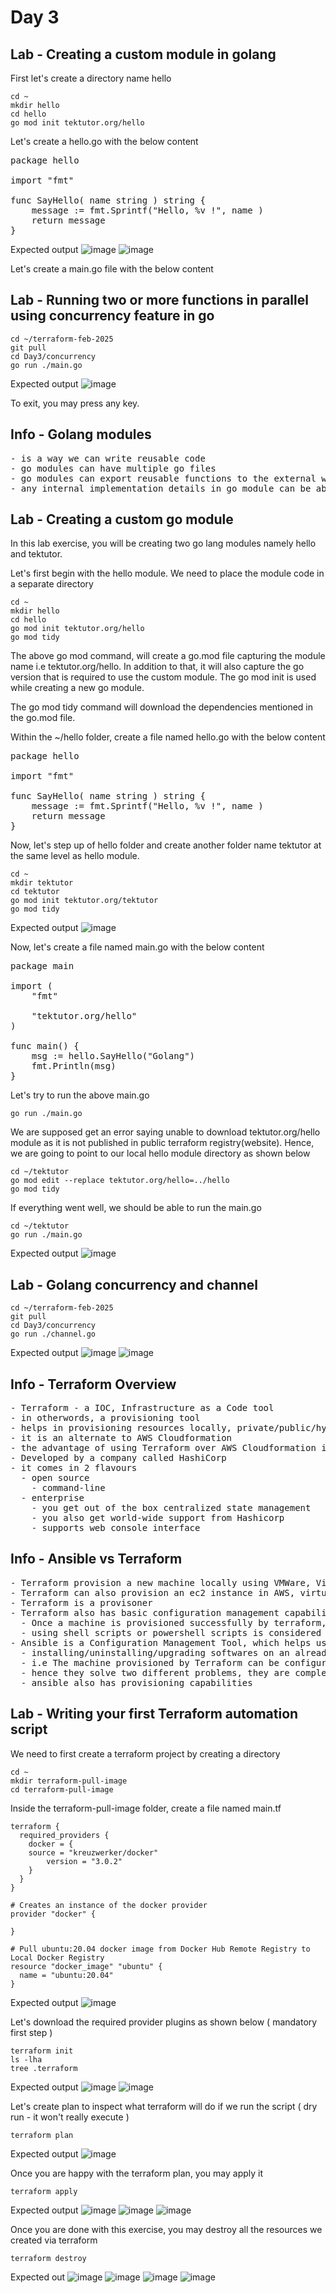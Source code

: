 # Day 3

## Lab - Creating a custom module in golang

First let's create a directory name hello
```
cd ~
mkdir hello
cd hello
go mod init tektutor.org/hello
```
Let's create a hello.go with the below content
<pre>
package hello

import "fmt"

func SayHello( name string ) string {
	message := fmt.Sprintf("Hello, %v !", name ) 
	return message
}
</pre>  

Expected output
![image](https://github.com/user-attachments/assets/7f56365c-e5af-45bb-b719-4c9247b472ff)
![image](https://github.com/user-attachments/assets/75e3fc7d-d153-43d4-a486-19049fa740c9)

Let's create a main.go file with the below content

## Lab - Running two or more functions in parallel using concurrency feature in go
```
cd ~/terraform-feb-2025
git pull
cd Day3/concurrency
go run ./main.go
```

Expected output
![image](https://github.com/user-attachments/assets/13516d7c-2cc1-4900-9183-1bf7c782eb3b)

To exit, you may press any key.

## Info - Golang modules
<pre>
- is a way we can write reusable code
- go modules can have multiple go files
- go modules can export reusable functions to the external world by ensure the function name first letter begins with Upper case
- any internal implementation details in go module can be abstracted by naming those functions with _ or by starting the function name with a lowercase character
</pre>

## Lab - Creating a custom go module

In this lab exercise, you will be creating two go lang modules namely hello and tektutor.

Let's first begin with the hello module. We need to place the module code in a separate directory
```
cd ~
mkdir hello
cd hello
go mod init tektutor.org/hello
go mod tidy
```
The above go mod command, will create a go.mod file capturing the module name i.e tektutor.org/hello.  In addition to that, it will also capture the go version that is required to use the custom module.  The go mod init is used while creating a new go module.

The go mod tidy command will download the dependencies mentioned in the go.mod file.

Within the ~/hello folder, create a file named hello.go with the below content
<pre>
package hello

import "fmt"

func SayHello( name string ) string {
	message := fmt.Sprintf("Hello, %v !", name ) 
	return message
}	
</pre>

Now, let's step up of hello folder and create another folder name tektutor at the same level as hello module.
```
cd ~
mkdir tektutor
cd tektutor
go mod init tektutor.org/tektutor
go mod tidy
```
Expected output
![image](https://github.com/user-attachments/assets/a222ca36-4c34-4060-9918-616b8a6a55bc)


Now, let's create a file named main.go with the below content
<pre>
package main 

import (
	"fmt"

	"tektutor.org/hello"
)

func main() {
	msg := hello.SayHello("Golang")
	fmt.Println(msg)
}	
</pre>

Let's try to run the above main.go
```
go run ./main.go
```
We are supposed get an error saying unable to download tektutor.org/hello module as it is not published in public terraform registry(website). Hence, we are going to point to our local hello module directory as shown below
```
cd ~/tektutor
go mod edit --replace tektutor.org/hello=../hello
go mod tidy
```

If everything went well, we should be able to run the main.go
```
cd ~/tektutor
go run ./main.go
```

Expected output
![image](https://github.com/user-attachments/assets/6cb4c9b1-7076-46ea-a2b8-1c6ab1b5e374)

## Lab - Golang concurrency and channel
```
cd ~/terraform-feb-2025
git pull
cd Day3/concurrency
go run ./channel.go
```

Expected output
![image](https://github.com/user-attachments/assets/6b10971d-d58b-4020-8766-358c2e403689)
![image](https://github.com/user-attachments/assets/f251a243-e445-40a4-962e-56ab8be8c369)

## Info - Terraform Overview
<pre>
- Terraform - a IOC, Infrastructure as a Code tool
- in otherwords, a provisioning tool
- helps in provisioning resources locally, private/public/hybrid cloud
- it is an alternate to AWS Cloudformation
- the advantage of using Terraform over AWS Cloudformation is, Terraform is cloud newtral(supports all public/private/hybrid cloud and locally too ), while Cloudformation supports only AWS
- Developed by a company called HashiCorp
- it comes in 2 flavours
  - open source
    - command-line
  - enterprise 
    - you get out of the box centralized state management
    - you also get world-wide support from Hashicorp 
    - supports web console interface
</pre>

## Info - Ansible vs Terraform
<pre>
- Terraform provision a new machine locally using VMWare, VirtualBox, Hyper-V, docker
- Terraform can also provision an ec2 instance in AWS, virtual machine in Azure, GCP, Digital Ocean, etc.,
- Terraform is a provisoner
- Terraform also has basic configuration management capabilities
  - Once a machine is provisioned successfully by terraform, terraform can invoke some shell scripts, power shells to further configure it
  - using shell scripts or powershell scripts is considered an imperative approach, not a declarative approach
- Ansible is a Configuration Management Tool, which helps us in
  - installing/uninstalling/upgrading softwares on an already provisioned machine
  - i.e The machine provisioned by Terraform can be configured further by Ansible
  - hence they solve two different problems, they are complementing tools not competing tools
  - ansible also has provisioning capabilities 	
</pre>


## Lab - Writing your first Terraform automation script

We need to first create a terraform project by creating a directory
```
cd ~
mkdir terraform-pull-image
cd terraform-pull-image
```

Inside the terraform-pull-image folder, create a file named main.tf
```
terraform {
  required_providers {
    docker = {
	source = "kreuzwerker/docker"
        version = "3.0.2"
    }
  }
}

# Creates an instance of the docker provider
provider "docker" {

}

# Pull ubuntu:20.04 docker image from Docker Hub Remote Registry to Local Docker Registry
resource "docker_image" "ubuntu" {
  name = "ubuntu:20.04"
}
```
Expected output
![image](https://github.com/user-attachments/assets/5d003c29-94a3-441b-a56e-b8ecc5280b9a)



Let's download the required provider plugins as shown below ( mandatory first step )
```
terraform init
ls -lha
tree .terraform
```
Expected output
![image](https://github.com/user-attachments/assets/ccddd455-9bc5-4817-b88c-24f89e372a57)
![image](https://github.com/user-attachments/assets/26d7f6bd-94e4-4a18-894a-17f78ad00a94)


Let's create plan to inspect what terraform will do if we run the script ( dry run - it won't really execute )
```
terraform plan
```
Expected output
![image](https://github.com/user-attachments/assets/168a29af-d0e3-4c38-b166-6ff26774d7c0)


Once you are happy with the terraform plan, you may apply it
```
terraform apply
```

Expected output
![image](https://github.com/user-attachments/assets/bdcfb0ac-27cb-42d4-9bd8-088e3d1c7e5c)
![image](https://github.com/user-attachments/assets/b7f150fb-5262-41b3-a8b1-ac5ac98ef480)
![image](https://github.com/user-attachments/assets/192fc775-5a4e-428f-ace5-e275fac31874)

Once you are done with this exercise, you may destroy all the resources we created via terraform
```
terraform destroy
```

Expected out
![image](https://github.com/user-attachments/assets/9d2361dd-cc6a-415c-9e87-580eb365c5fb)
![image](https://github.com/user-attachments/assets/5faf3c0e-f245-4681-bd7d-5aa499733b2e)
![image](https://github.com/user-attachments/assets/9d8a28b9-0214-4ff7-a30e-6ec72ad73a91)
![image](https://github.com/user-attachments/assets/a74414b7-bf6f-425d-a7bd-4eee93d2fd76)
